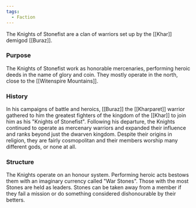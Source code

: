 ```yaml
---
tags:
  - Faction
---
```


The Knights of Stonefist are a clan of warriors set up by the [[Khar]] demigod [[Buraz]].

### Purpose

The Knights of Stonefist work as honorable mercenaries, performing heroic deeds in the name of glory and coin. They mostly operate in the north, close to the [[Witenspire Mountains]].

### History

In his campaigns of battle and heroics, [[Buraz]] the [[Kharparet]] warrior gathered to him the greatest fighters of the kingdom of the [[Khar]] to join him as his "Knights of Stonefist".
Following his departure, the Knights continued to operate as mercenary warriors and expanded their influence and ranks beyond just the dwarven kingdom.
Despite their origins in religion, they are fairly cosmopolitan and their members worship many different gods, or none at all.

### Structure

The Knights operate on an honour system. Performing heroic acts bestows them with an imaginary currency called "War Stones". Those with the most Stones are held as leaders. Stones can be taken away from a member if they fail a mission or do something considered dishonourable by their betters.